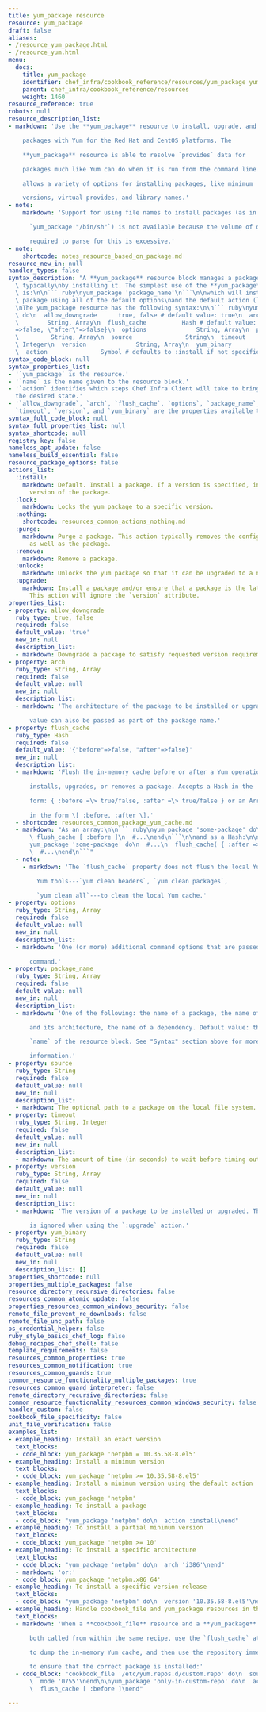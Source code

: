 ```yaml
---
title: yum_package resource
resource: yum_package
draft: false
aliases:
- /resource_yum_package.html
- /resource_yum.html
menu:
  docs:
    title: yum_package
    identifier: chef_infra/cookbook_reference/resources/yum_package yum_package
    parent: chef_infra/cookbook_reference/resources
    weight: 1460
resource_reference: true
robots: null
resource_description_list:
- markdown: 'Use the **yum_package** resource to install, upgrade, and remove

    packages with Yum for the Red Hat and CentOS platforms. The

    **yum_package** resource is able to resolve `provides` data for

    packages much like Yum can do when it is run from the command line. This

    allows a variety of options for installing packages, like minimum

    versions, virtual provides, and library names.'
- note:
    markdown: 'Support for using file names to install packages (as in

      `yum_package "/bin/sh"`) is not available because the volume of data

      required to parse for this is excessive.'
- note:
    shortcode: notes_resource_based_on_package.md
resource_new_in: null
handler_types: false
syntax_description: "A **yum_package** resource block manages a package on a node,\
  \ typically\nby installing it. The simplest use of the **yum_package** resource\
  \ is:\n\n``` ruby\nyum_package 'package_name'\n```\n\nwhich will install the named\
  \ package using all of the default options\nand the default action (`:install`).\n\
  \nThe yum_package resource has the following syntax:\n\n``` ruby\nyum_package 'name'\
  \ do\n  allow_downgrade      true, false # default value: true\n  arch         \
  \        String, Array\n  flush_cache          Hash # default value: {\"before\"\
  =>false, \"after\"=>false}\n  options              String, Array\n  package_name\
  \         String, Array\n  source               String\n  timeout              String,\
  \ Integer\n  version              String, Array\n  yum_binary           String\n\
  \  action               Symbol # defaults to :install if not specified\nend\n```"
syntax_code_block: null
syntax_properties_list:
- '`yum_package` is the resource.'
- '`name` is the name given to the resource block.'
- '`action` identifies which steps Chef Infra Client will take to bring the node into
  the desired state.'
- '`allow_downgrade`, `arch`, `flush_cache`, `options`, `package_name`, `source`,
  `timeout`, `version`, and `yum_binary` are the properties available to this resource.'
syntax_full_code_block: null
syntax_full_properties_list: null
syntax_shortcode: null
registry_key: false
nameless_apt_update: false
nameless_build_essential: false
resource_package_options: false
actions_list:
  :install:
    markdown: Default. Install a package. If a version is specified, install the specified
      version of the package.
  :lock:
    markdown: Locks the yum package to a specific version.
  :nothing:
    shortcode: resources_common_actions_nothing.md
  :purge:
    markdown: Purge a package. This action typically removes the configuration files
      as well as the package.
  :remove:
    markdown: Remove a package.
  :unlock:
    markdown: Unlocks the yum package so that it can be upgraded to a newer version.
  :upgrade:
    markdown: Install a package and/or ensure that a package is the latest version.
      This action will ignore the `version` attribute.
properties_list:
- property: allow_downgrade
  ruby_type: true, false
  required: false
  default_value: 'true'
  new_in: null
  description_list:
  - markdown: Downgrade a package to satisfy requested version requirements.
- property: arch
  ruby_type: String, Array
  required: false
  default_value: null
  new_in: null
  description_list:
  - markdown: 'The architecture of the package to be installed or upgraded. This

      value can also be passed as part of the package name.'
- property: flush_cache
  ruby_type: Hash
  required: false
  default_value: '{"before"=>false, "after"=>false}'
  new_in: null
  description_list:
  - markdown: 'Flush the in-memory cache before or after a Yum operation that

      installs, upgrades, or removes a package. Accepts a Hash in the

      form: { :before =\> true/false, :after =\> true/false } or an Array

      in the form \[ :before, :after \].'
  - shortcode: resources_common_package_yum_cache.md
  - markdown: "As an array:\n\n``` ruby\nyum_package 'some-package' do\n  #...\n \
      \ flush_cache [ :before ]\n  #...\nend\n```\n\nand as a Hash:\n\n``` ruby\n\
      yum_package 'some-package' do\n  #...\n  flush_cache( { :after => true } )\n\
      \  #...\nend\n```"
  - note:
    - markdown: 'The `flush_cache` property does not flush the local Yum cache! Use

        Yum tools---`yum clean headers`, `yum clean packages`,

        `yum clean all`---to clean the local Yum cache.'
- property: options
  ruby_type: String, Array
  required: false
  default_value: null
  new_in: null
  description_list:
  - markdown: 'One (or more) additional command options that are passed to the

      command.'
- property: package_name
  ruby_type: String, Array
  required: false
  default_value: null
  new_in: null
  description_list:
  - markdown: 'One of the following: the name of a package, the name of a package

      and its architecture, the name of a dependency. Default value: the

      `name` of the resource block. See "Syntax" section above for more

      information.'
- property: source
  ruby_type: String
  required: false
  default_value: null
  new_in: null
  description_list:
  - markdown: The optional path to a package on the local file system.
- property: timeout
  ruby_type: String, Integer
  required: false
  default_value: null
  new_in: null
  description_list:
  - markdown: The amount of time (in seconds) to wait before timing out.
- property: version
  ruby_type: String, Array
  required: false
  default_value: null
  new_in: null
  description_list:
  - markdown: 'The version of a package to be installed or upgraded. This property

      is ignored when using the `:upgrade` action.'
- property: yum_binary
  ruby_type: String
  required: false
  default_value: null
  new_in: null
  description_list: []
properties_shortcode: null
properties_multiple_packages: false
resource_directory_recursive_directories: false
resources_common_atomic_update: false
properties_resources_common_windows_security: false
remote_file_prevent_re_downloads: false
remote_file_unc_path: false
ps_credential_helper: false
ruby_style_basics_chef_log: false
debug_recipes_chef_shell: false
template_requirements: false
resources_common_properties: true
resources_common_notification: true
resources_common_guards: true
common_resource_functionality_multiple_packages: true
resources_common_guard_interpreter: false
remote_directory_recursive_directories: false
common_resource_functionality_resources_common_windows_security: false
handler_custom: false
cookbook_file_specificity: false
unit_file_verification: false
examples_list:
- example_heading: Install an exact version
  text_blocks:
  - code_block: yum_package 'netpbm = 10.35.58-8.el5'
- example_heading: Install a minimum version
  text_blocks:
  - code_block: yum_package 'netpbm >= 10.35.58-8.el5'
- example_heading: Install a minimum version using the default action
  text_blocks:
  - code_block: yum_package 'netpbm'
- example_heading: To install a package
  text_blocks:
  - code_block: "yum_package 'netpbm' do\n  action :install\nend"
- example_heading: To install a partial minimum version
  text_blocks:
  - code_block: yum_package 'netpbm >= 10'
- example_heading: To install a specific architecture
  text_blocks:
  - code_block: "yum_package 'netpbm' do\n  arch 'i386'\nend"
  - markdown: 'or:'
  - code_block: yum_package 'netpbm.x86_64'
- example_heading: To install a specific version-release
  text_blocks:
  - code_block: "yum_package 'netpbm' do\n  version '10.35.58-8.el5'\nend"
- example_heading: Handle cookbook_file and yum_package resources in the same recipe
  text_blocks:
  - markdown: 'When a **cookbook_file** resource and a **yum_package** resource are

      both called from within the same recipe, use the `flush_cache` attribute

      to dump the in-memory Yum cache, and then use the repository immediately

      to ensure that the correct package is installed:'
  - code_block: "cookbook_file '/etc/yum.repos.d/custom.repo' do\n  source 'custom'\n\
      \  mode '0755'\nend\n\nyum_package 'only-in-custom-repo' do\n  action :install\n\
      \  flush_cache [ :before ]\nend"

---
```

